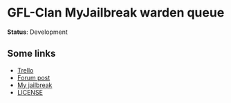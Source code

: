 # GFL-Clan MyJailbreak warden queue

**Status**: Development

## Some links
- [Trello](https://trello.com/c/hihjTVpq/31-warden-queue-for-jb)
- [Forum post](https://gflclan.com/forums/topic/36417-csgo-jb-a-few-minor-requests/)
- [My jailbreak](https://github.com/shanapu/MyJailbreak)
- [LICENSE](./LICENSE)
